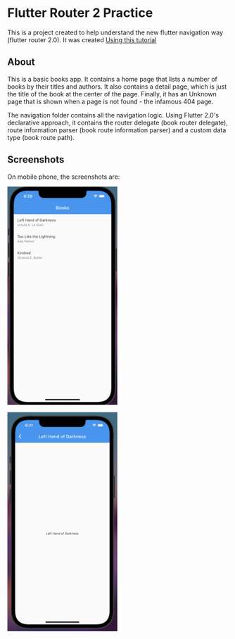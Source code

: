 # Flutter Router 2 Practice

This is a project created to help understand the new flutter navigation way (flutter router 2.0).
It was created [Using this tutorial](https://medium.com/flutter/learning-flutters-new-navigation-and-routing-system-7c9068155ade)

## About

This is a basic books app. It contains a home page that lists 
a number of books by their titles and authors. It also contains
a detail page, which is just the title of the book at the center
of the page. Finally, it has an Unknown page that is shown
when a page is not found - the infamous 404 page.

The navigation folder contains all the navigation logic. Using Flutter 2.0's
declarative approach, it contains the router delegate (book router delegate), 
route information parser (book route information parser) and a custom data type 
(book route path). 


## Screenshots

On mobile phone, the screenshots are:

<img src="./images/home-phone.png" width=250/> <div width=250></div> <img src="./images/detail-phone.png" width=250/> 
